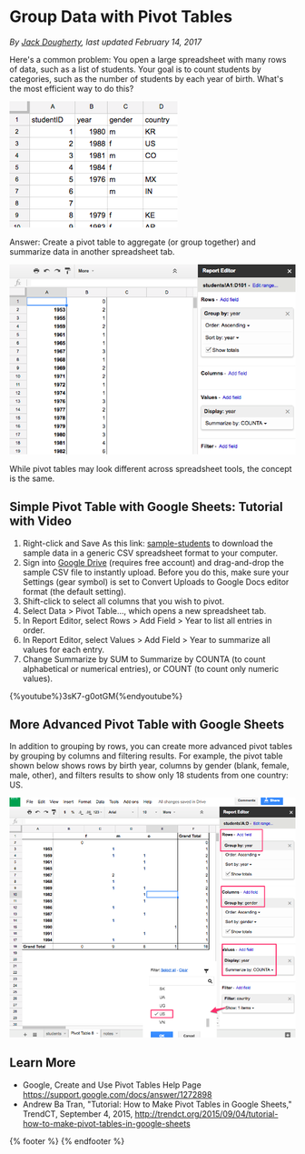 # Group Data with Pivot Tables
*By [Jack Dougherty](../../introduction/who.md), last updated February 14, 2017*

Here's a common problem: You open a large spreadsheet with many rows of data, such as a list of students. Your goal is to count students by categories, such as the number of students by each year of birth.  What's the most efficient way to do this?

![Screenshot: Long spreadsheet of student data](spreadsheet-pivot-intro.png)

Answer: Create a pivot table to aggregate (or group together) and summarize data in another spreadsheet tab.

![Screenshot: Pivot table of count by year of birth](spreadsheet-google-pivot-year.png)

While pivot tables may look different across spreadsheet tools, the concept is the same.

## Simple Pivot Table with Google Sheets: Tutorial with Video
1. Right-click and Save As this link: [sample-students](sample-students.csv) to download the sample data in a generic CSV spreadsheet format to your computer.
2. Sign into [Google Drive](http://drive.google.com) (requires free account) and drag-and-drop the sample CSV file to instantly upload. Before you do this, make sure your Settings (gear symbol) is set to Convert Uploads to Google Docs editor format (the default setting).
3. Shift-click to select all columns that you wish to pivot.
4. Select Data > Pivot Table..., which opens a new spreadsheet tab.
5. In Report Editor, select Rows > Add Field > Year to list all entries in order.
6. In Report Editor, select Values > Add Field > Year to summarize all values for each entry.
7. Change Summarize by SUM to Summarize by COUNTA (to count alphabetical or numerical entries), or COUNT (to count only numeric values).

{%youtube%}3sK7-g0otGM{%endyoutube%}

## More Advanced Pivot Table with Google Sheets

In addition to grouping by rows, you can create more advanced pivot tables by grouping by columns and filtering results. For example, the pivot table shown below shows rows by birth year, columns by gender (blank, female, male, other), and filters results to show only 18 students from one country: US.

![Screenshot: Advanced pivot table by year of birth and gender for US](spreadsheet-pivot-google-advanced.png)

## Learn More
- Google, Create and Use Pivot Tables Help Page https://support.google.com/docs/answer/1272898
- Andrew Ba Tran, "Tutorial: How to Make Pivot Tables in Google Sheets," TrendCT, September 4, 2015, http://trendct.org/2015/09/04/tutorial-how-to-make-pivot-tables-in-google-sheets

{% footer %}
{% endfooter %}
